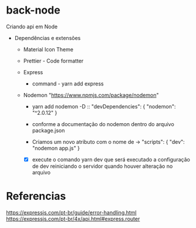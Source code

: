 # back-node

Criando api em Node

- Dependências e extensões

  - Material Icon Theme
  - Prettier - Code formatter
  - Express
    - command - yarn add express
  - Nodemon "https://www.npmjs.com/package/nodemon"

    - yarn add nodemon -D :: "devDependencies": {
      "nodemon": "^2.0.12"
      }

    - conforme a documentação do nodemon dentro do arquivo package.json
    - Criamos um novo atributo com o nome de -> "scripts": {
      "dev": "nodemon app.js"
      }

    -[x] execute o comando yarn dev que será executado a configuração de dev reiniciando o servidor quando houver alteração no arquivo

# Referencias

https://expressjs.com/pt-br/guide/error-handling.html
https://expressjs.com/pt-br/4x/api.html#express.router
